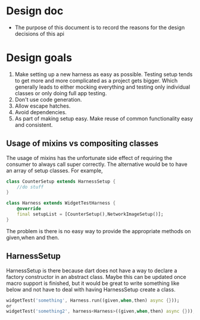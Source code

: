 # Design doc

- The purpose of this document is to record the reasons for the design decisions of this api

# Design goals

1. Make setting up a new harness as easy as possible.  Testing setup tends to get more and more complicated as a project gets bigger.  Which generally leads to either mocking everything and testing only 
individual classes or only doing full app testing.  
2. Don't use code generation.  
3. Allow escape hatches.  
4. Avoid dependencies.
5. As part of making setup easy. Make reuse of common functionality easy and consistent.  


## Usage of mixins vs compositing classes

The usage of mixins has the unfortunate side effect of requiring the consumer to always call super correctly.  The alternative would be to have an array of setup classes.  For example,

```dart
class CounterSetup extends HarnessSetup {
    //do stuff
}

class Harness extends WidgetTestHarness {
    @override
    final setupList = [CounterSetup(),NetworkImageSetup()];
}
```

The problem is there is no easy way to provide the appropriate methods on given,when and then.

## HarnessSetup 

HarnessSetup is there because dart does not have a way to declare a factory constructor in an abstract class.  Maybe this can be updated once macro support is finished, but it would be great to write something like below and not have to deal with having HarnessSetup create a class.

```dart
widgetTest('something', Harness.run((given,when,then) async {}));
or
widgetTest('something2', harness<Harness>((given,when,then) async {}));
```